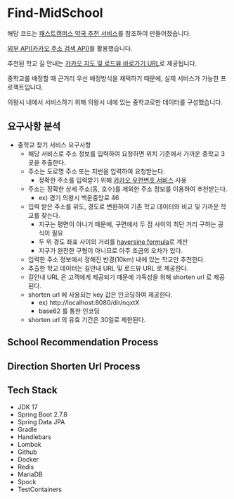 # Find-MidSchool

해당 코드는 [패스트캠퍼스 약국 추천 서비스](https://github.com/WonYong-Jang/Pharmacy-Recommendation)를 참조하여 만들어졌습니다.

[외부 API(카카오 주소 검색 API)](https://developers.kakao.com/docs/latest/ko/local/dev-guide)를 활용했습니다.

추천된 학교 길 안내는 [카카오 지도 및 로드뷰 바로가기 URL](https://apis.map.kakao.com/web/guide/#routeurl)로 제공됩니다.

중학교를 배정할 때 근거리 우선 배정방식을 채택하기 때문에, 실제 서비스가 가능한 프로젝트입니다.

의왕시 내에서 서비스하기 위해 의왕시 내에 있는 중학교로만 데이터를 구성했습니다.

## 요구사항 분석

- 중학교 찾기 서비스 요구사항
  - 해당 서비스로 주소 정보를 입력하여 요청하면 위치 기준에서 가까운 중학교 3곳을 추출한다.
  - 주소는 도로명 주소 또는 지번을 입력하여 요청받는다.
    - 정확한 주소를 입력받기 위해 [카카오 우편번호 서비스](https://postcode.map.daum.net/guide) 사용
  - 주소는 정확한 상세 주소(동, 호수)를 제외한 주소 정보를 이용하여 추천받는다.
    - ex) 경기 의왕시 백운중앙로 46
  - 입력 받은 주소를 위도, 경도로 변환하여 기존 학교 데이터와 비교 및 가까운 학교를 찾는다.
    - 지구는 평면이 아니기 때문에, 구면에서 두 점 사이의 최단 거리 구하는 공식이 필요
    - 두 위 경도 좌표 사이의 거리를 [haversine formula](https://en.wikipedia.org/wiki/Haversine_formula)로 계산
    - 지구가 완전한 구형이 아니므로 아주 조금의 오차가 있다.
  - 입력한 주소 정보에서 정해진 반경(10km) 내에 있는 학교만 추천한다.
  - 추출한 학교 데이터는 길안내 URL 및 로드뷰 URL 로 제공한다.
  - 길안내 URL 은 고객에게 제공되기 때문에 가독성을 위해 shorten url 로 제공된다.
  - shorten url 에 사용되는 key 값은 인코딩하여 제공한다.
    - ex) http://localhost:8080/dir/nqxtX
    - base62 를 통한 인코딩
  - shorten url 의 유효 기간은 30일로 제한된다. 

## School Recommendation Process

## Direction Shorten Url Process

## Tech Stack

- JDK 17
- Spring Boot 2.7.8
- Spring Data JPA
- Gradle
- Handlebars
- Lombok
- Github
- Docker
- Redis
- MariaDB
- Spock
- TestContainers
